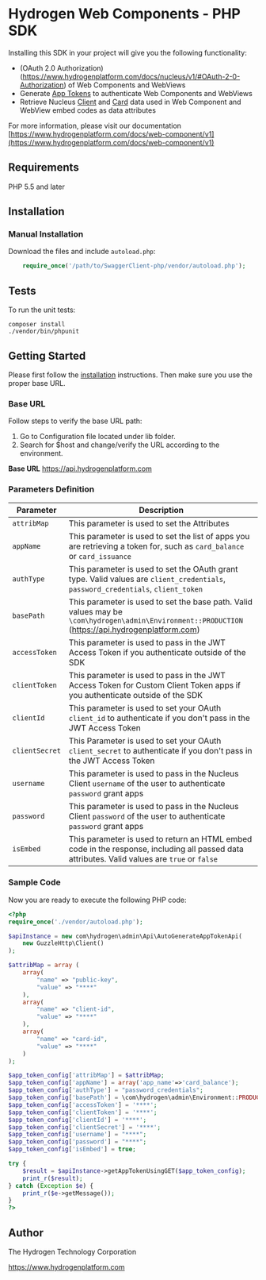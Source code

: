 # Hydrogen Web Components - PHP SDK

Installing this SDK in your project will give you the following functionality:

- (OAuth 2.0 Authorization)(https://www.hydrogenplatform.com/docs/nucleus/v1/#OAuth-2-0-Authorization) of Web Components and WebViews
- Generate [App Tokens](https://www.hydrogenplatform.com/docs/web-component/v1/#App-Tokens) to authenticate Web Components and WebViews
- Retrieve Nucleus [Client](https://www.hydrogenplatform.com/docs/nucleus/v1/#Client) and [Card](https://www.hydrogenplatform.com/docs/nucleus/v1/#Card) data used in Web Component and WebView embed codes as data attributes

For more information, please visit our documentation [https://www.hydrogenplatform.com/docs/web-component/v1](https://www.hydrogenplatform.com/docs/web-component/v1)

## Requirements
PHP 5.5 and later

## Installation

### Manual Installation

Download the files and include `autoload.php`:

```php
    require_once('/path/to/SwaggerClient-php/vendor/autoload.php');
```

## Tests

To run the unit tests:

```
composer install
./vendor/bin/phpunit
```

## Getting Started

Please first follow the [installation](#installation) instructions. Then make sure you use the proper base URL.

### Base URL
Follow steps to verify the base URL path:

1. Go to Configuration file located under lib folder.
2. Search for $host and change/verify the URL according to the environment.

**Base URL**
https://api.hydrogenplatform.com

### Parameters Definition

| Parameter |  Description |
| ----------------------- | ----------------------------------------------- |
| `attribMap`| This parameter is used to set the Attributes |
| `appName` | This parameter is used to set the list of apps you are retrieving a token for, such as `card_balance` or `card_issuance` |
| `authType` | This parameter is used to set the OAuth grant type. Valid values are `client_credentials`, `password_credentials`, `client_token`  |
| `basePath` | This parameter is used to set the base path. Valid values may be `\com\hydrogen\admin\Environment::PRODUCTION` (https://api.hydrogenplatform.com) |
| `accessToken` | This parameter is used to pass in the JWT Access Token if you authenticate outside of the SDK |
| `clientToken` | This parameter is used to pass in the JWT Access Token for Custom Client Token apps if you authenticate outside of the SDK |
| `clientId` | This parameter is used to set your OAuth `client_id` to authenticate if you don't pass in the JWT Access Token |
| `clientSecret` | This Parameter is used to set your OAuth `client_secret` to authenticate if you don't pass in the JWT Access Token |
| `username` | This parameter is used to pass in the Nucleus Client `username` of the user to authenticate `password` grant apps |
| `password` |  This parameter is used to pass in the Nucleus Client `password` of the user to authenticate `password` grant apps |
| `isEmbed` | This parameter is used to return an HTML embed code in the response, including all passed data attributes. Valid values are `true` or `false` |

### Sample Code
Now you are ready to execute the following PHP code:

```php
<?php
require_once('./vendor/autoload.php');

$apiInstance = new com\hydrogen\admin\Api\AutoGenerateAppTokenApi(
    new GuzzleHttp\Client()
);

$attribMap = array (
    array(
        "name" => "public-key",
        "value" => "****"
    ),
    array(
        "name" => "client-id",
        "value" => "****"
    ),
    array(
        "name" => "card-id",
        "value" => "****"
    )
);

$app_token_config['attribMap'] = $attribMap;
$app_token_config['appName'] = array('app_name'=>'card_balance');
$app_token_config['authType'] = "password_credentials";
$app_token_config['basePath'] = \com\hydrogen\admin\Environment::PRODUCTION;
$app_token_config['accessToken'] = '****';
$app_token_config['clientToken'] = '****';
$app_token_config['clientId'] = '****';
$app_token_config['clientSecret'] = '****';
$app_token_config['username'] = "****";
$app_token_config['password'] = "****";
$app_token_config['isEmbed'] = true;

try {
    $result = $apiInstance->getAppTokenUsingGET($app_token_config);
    print_r($result);
} catch (Exception $e) {
    print_r($e->getMessage());
}
?>
```

## Author
The Hydrogen Technology Corporation

https://www.hydrogenplatform.com
